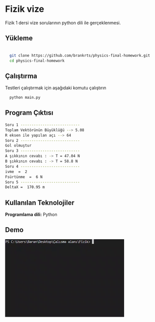 
# Fizik vize

Fizik 1 dersi vize sorularının python dili ile gerçeklenmesi.

## Yükleme 

```bash 

  git clone https://github.com/brankrts/physics-final-homework.git
  cd physics-final-homework
```

## Çalıştırma

Testleri çalıştırmak için aşağıdaki komutu çalıştırın

```bash
  python main.py
```

## Program Çıktısı 

```bash 
Soru 1 ---------------------------
Toplam Vektörünün Büyüklüğü --> 5.08 
R eksen ile yapılan açı --> 64
Soru 2 ---------------------------
Gol olmuştur
Soru 3 ---------------------------
A şıkkının cevabı : -> T = 47.04 N
B şıkkının cevabı : -> T = 58.8 N
Soru 4 ---------------------------
ivme  =  2
Fsürtünme  =  6 N
Soru 5 ---------------------------
DeltaX =  170.95 m

```



## Kullanılan Teknolojiler

**Programlama dili:** Python

## Demo

![](https://github.com/brankrts/physics-final-homework/blob/main/gif/test.gif)
